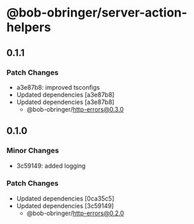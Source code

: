 # @bob-obringer/server-action-helpers

## 0.1.1

### Patch Changes

- a3e87b8: improved tsconfigs
- Updated dependencies [a3e87b8]
- Updated dependencies [a3e87b8]
  - @bob-obringer/http-errors@0.3.0

## 0.1.0

### Minor Changes

- 3c59149: added logging

### Patch Changes

- Updated dependencies [0ca35c5]
- Updated dependencies [3c59149]
  - @bob-obringer/http-errors@0.2.0
